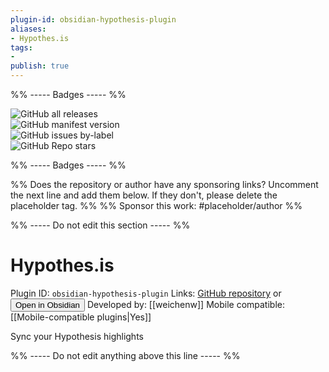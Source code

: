 ```yaml
---
plugin-id: obsidian-hypothesis-plugin
aliases:
- Hypothes.is
tags: 
- 
publish: true
---
```


%% ----- Badges ----- %%

![GitHub all releases](https://img.shields.io/github/downloads/weichenw/obsidian-hypothesis-plugin/total?color=573E7A&logo=github&style=for-the-badge)   
![GitHub manifest version](https://img.shields.io/github/manifest-json/v/weichenw/obsidian-hypothesis-plugin?color=573E7A&logo=github&style=for-the-badge)   
![GitHub issues by-label](https://img.shields.io/github/issues/weichenw/obsidian-hypothesis-plugin/help%20wanted?color=573E7A&logo=github&style=for-the-badge)   
![GitHub Repo stars](https://img.shields.io/github/stars/weichenw/obsidian-hypothesis-plugin?color=573E7A&logo=github&style=for-the-badge)

%% ----- Badges ----- %%

%% Does the repository or author have any sponsoring links? Uncomment the next line and add them below. If they don't, please delete the placeholder tag. %%
%% Sponsor this work: #placeholder/author %%

%% ----- Do not edit this section ----- %%

# Hypothes.is

Plugin ID: `obsidian-hypothesis-plugin`
Links: [GitHub repository](https://github.com/weichenw/obsidian-hypothesis-plugin) or [<button id=HH>Open in Obsidian</button>](obsidian://goto-plugin?id=obsidian-hypothesis-plugin)
Developed by: [[weichenw]]
Mobile compatible: [[Mobile-compatible plugins|Yes]]

Sync your Hypothesis highlights

%% ----- Do not edit anything above this line ----- %% 
